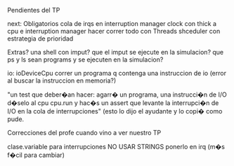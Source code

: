 Pendientes del TP

next:
Obligatorios
cola de irqs en interruption manager
clock con thick a cpu e interruption manager
hacer correr todo con Threads
shceduler con estrategia de prioridad

Extras?
una shell con imput? que el imput se ejecute en la simulacion?
que ps y ls sean programs y se ejecuten en la simulacion?

io:
ioDeviceCpu
correr un programa q contenga una instruccion de io (error al buscar la instruccion en memoria?)

"un test que deber�an hacer:
agarr� un programa, una instrucci�n de I/O 
d�selo al cpu
cpu.run
y hac�s un assert que levante la interrupci�n de I/O en la cola de interrupciones" (esto lo dijo el ayudante y lo copi� como pude.

Correcciones del profe cuando vino a ver nuestro TP

clase.variable para interrupciones
NO USAR STRINGS
ponerlo en irq (m�s f�cil para cambiar)



